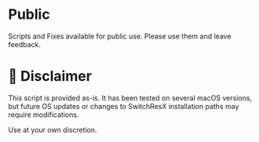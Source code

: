 # Public

Scripts and Fixes available for public use. Please use them and leave feedback.

# 📌 Disclaimer

This script is provided as-is. It has been tested on several macOS versions, but future OS updates or changes to SwitchResX installation paths may require modifications.

Use at your own discretion.